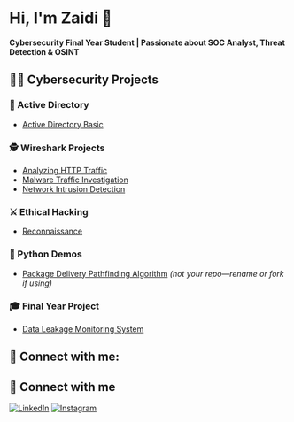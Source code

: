 # Hi, I'm Zaidi 👋  
**Cybersecurity Final Year Student | Passionate about SOC Analyst, Threat Detection & OSINT**


## 👨‍💻 Cybersecurity Projects

### 🧱 Active Directory
- [Active Directory Basic](https://github.com/Zhydee/Active_Directory_Basic)

### 🕵️ Wireshark Projects
- [Analyzing HTTP Traffic](https://github.com/Zhydee/Analyzing-HTTP-Traffic-with-Wireshark)
- [Malware Traffic Investigation](https://github.com/Zhydee/Detecting-and-Investigating-Malware-Traffic)
- [Network Intrusion Detection](https://github.com/Zhydee/Wireshark-for-Network-Intrusion-detection)

### ⚔️ Ethical Hacking
- [Reconnaissance](https://github.com/Zhydee/ethical-hacking-recon)

### 🐍 Python Demos
- [Package Delivery Pathfinding Algorithm](https://github.com/joshmadakor1/Package-Delivery-Pathfinding-Algorithm) *(not your repo—rename or fork if using)*

### 🎓 Final Year Project
- [Data Leakage Monitoring System](https://github.com/Zhydee/data-leakage-monitoring-system)



<h2> 🤳 Connect with me:</h2>

## 🤝 Connect with me

[![LinkedIn](https://img.shields.io/badge/LinkedIn-Zaidi%20Fahmi-blue?style=flat-square&logo=linkedin)](https://www.linkedin.com/in/zaidi-fahmi/)
[![Instagram](https://img.shields.io/badge/Instagram-zaidi__fahmi-purple?style=flat-square&logo=instagram)](https://www.instagram.com/zaidi_fahmi/)



[instagram]: https://www.instagram.com/zaidi_fahmi/
[linkedin]: https://www.linkedin.com/in/zaidi-fahmi/

